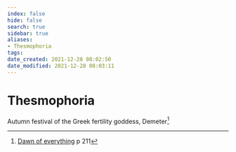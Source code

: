 ```yaml
---
index: false
hide: false
search: true
sidebar: true
aliases:
- Thesmophoria
tags:
date_created: 2021-12-28 08:02:50
date_modified: 2021-12-28 08:03:11
---
```


# Thesmophoria

Autumn festival of the Greek fertility goddess, Demeter[^1]

[^1]: [Dawn of everything](dawn_of_everything_graeber_wengrow.md) p 211

